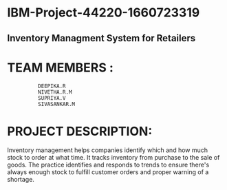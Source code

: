# IBM-Project-44220-1660723319
## Inventory Managment System for Retailers
# TEAM MEMBERS :
              DEEPIKA.R
              NIVETHA.R.M
              SUPRIYA.V
              SIVASANKAR.M
# PROJECT DESCRIPTION:
 Inventory management helps companies identify which and how much stock to order at what time. 
 It tracks inventory from purchase to the sale of goods. 
 The practice identifies and responds to trends to ensure there's 
 always enough stock to fulfill customer orders and proper warning of a shortage.


